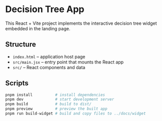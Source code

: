 # Decision Tree App

This React + Vite project implements the interactive decision tree widget
embedded in the landing page.

## Structure
- `index.html` – application host page
- `src/main.jsx` – entry point that mounts the React app
- `src/` – React components and data

## Scripts
```bash
pnpm install          # install dependencies
pnpm dev              # start development server
pnpm build            # build to dist/
pnpm preview          # preview the built app
pnpm run build-widget # build and copy files to ../docs/widget
```

